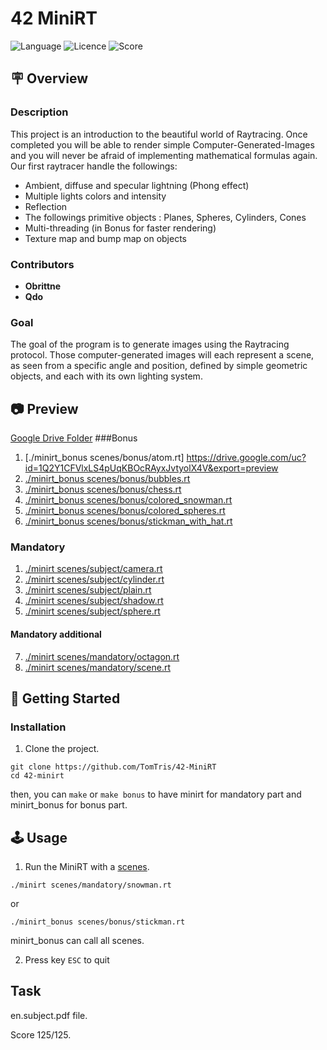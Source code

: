# 42 MiniRT
![Language](https://img.shields.io/static/v1?label=language&message=c&color=blue) ![Licence](https://img.shields.io/badge/license-MIT-green) ![Score](https://42-project-badge.glitch.me/users/rpinto-r/project/minirt) 

## 🪧 Overview
### Description
This project is an introduction to the beautiful world of Raytracing.
Once completed you will be able to render simple Computer-Generated-Images and you
will never be afraid of implementing mathematical formulas again.
Our first raytracer handle the followings:
* Ambient, diffuse and specular lightning (Phong effect)
* Multiple lights colors and intensity
* Reflection
* The followings primitive objects : Planes, Spheres, Cylinders, Cones
* Multi-threading (in Bonus for faster rendering)
* Texture map and bump map on objects

### Contributors
- **Obrittne**
- **Qdo**

### Goal
The goal of the program is to generate images using the Raytracing protocol. Those computer-generated images will each represent a scene, as seen from a specific angle and position, defined by simple geometric objects, and each with its own lighting system.

## 📷 Preview
[Google Drive Folder](https://drive.google.com/drive/folders/1Vc0X17I4rp1Z5Ec2dfVSheXwmb8CKdGd?usp=drive_link)
###Bonus
1. [./minirt_bonus scenes/bonus/atom.rt] https://drive.google.com/uc?id=1Q2Y1CFVlxLS4pUqKBOcRAyxJvtyolX4V&export=preview
2. [./minirt_bonus scenes/bonus/bubbles.rt](https://drive.google.com/uc?id=1dJrZdKWVq6pYWc0kHlsOoV0BdErg-XUE&export=preview)
3. [./minirt_bonus scenes/bonus/chess.rt](https://drive.google.com/uc?id=1YWDYpv8Cmd8zNHOiemdJ0Sv2etC1SGCu&export=preview)
4. [./minirt_bonus scenes/bonus/colored_snowman.rt](https://drive.google.com/uc?id=1EtKlNb4ilAX1gAqCLGhMDbq23HXc56PH&export=preview)
5. [./minirt_bonus scenes/bonus/colored_spheres.rt](https://drive.google.com/uc?id=1bOoyPRNxI0dU13gelHXoK7ELRJOR6iWR&export=preview)
6. [./minirt_bonus scenes/bonus/stickman_with_hat.rt](https://drive.google.com/uc?id=1DUYyikOEL1_ka36UrkLIaIqPi5rWxXYd&export=preview)

### Mandatory
1. [./minirt scenes/subject/camera.rt](https://drive.google.com/uc?id=1Tz_Zy7qMirxUuaF8kQi0weH_LV9Gh5Fz&export=preview)
2. [./minirt scenes/subject/cylinder.rt](https://drive.google.com/uc?id=1rzwu_F_-AuTtT2XNQqRs_9ttXTpOwCbO&export=preview)
3. [./minirt scenes/subject/plain.rt](https://drive.google.com/uc?id=1COW8bO7zENiiLcSPKgpNprqwEWLn0Enp&export=preview)
4. [./minirt scenes/subject/shadow.rt](https://drive.google.com/uc?id=1V4hnK_pmf64-1h8P41L3-L0oxbyJgtSj&export=preview)
5. [./minirt scenes/subject/sphere.rt](https://drive.google.com/uc?id=1Qqoh8e7fKaUP73VJl9lgvZJF0udzd2q3&export=preview)

#### Mandatory additional
7. [./minirt scenes/mandatory/octagon.rt](https://drive.google.com/uc?id=1329Wg77J2HrDB0B6Q5mL7jmXgeRr8EhG&export=preview)
8. [./minirt scenes/mandatory/scene.rt](https://drive.google.com/uc?id=1iZcWMprg9AdaBPlzkHx0B6WOpPa5VVPS&export=preview)


## 🚀 Getting Started

### Installation
1. Clone the project.
```
git clone https://github.com/TomTris/42-MiniRT
cd 42-minirt
```
then, you can ```make``` or ```make bonus``` to have minirt for mandatory part and minirt_bonus for bonus part.

## 🕹 Usage
1. Run the MiniRT with a [scenes](scenes/).
```
./minirt scenes/mandatory/snowman.rt
```
or
```
./minirt_bonus scenes/bonus/stickman.rt
```

minirt_bonus can call all scenes.

2. Press key `ESC` to quit 

## Task
en.subject.pdf file.

Score 125/125.
